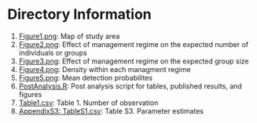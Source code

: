 # Directory Information

1. [Figure1.png](./Figure1.png): Map of study area 
2. [Figure2.png](./Figure2.png): Effect of management regime on the expected number of individuals or groups
3. [Figure3.png](./Figure3.png): Effect of management regime on the expected group size
4. [Figure4.png](./Figure4.png): Density within each managment regime
5. [Figure5.png](./Figure5.png): Mean detection probabilites
6. [PostAnalysis.R](./PostAnalysis.R): Post analysis script for tables, published results, and figures
7. [Table1.csv](./Table1.csv): Table 1. Number of observation
8. [AppendixS3: TableS1.csv](./AppendixS3TableS1.csv): Table S3. Parameter estimates
